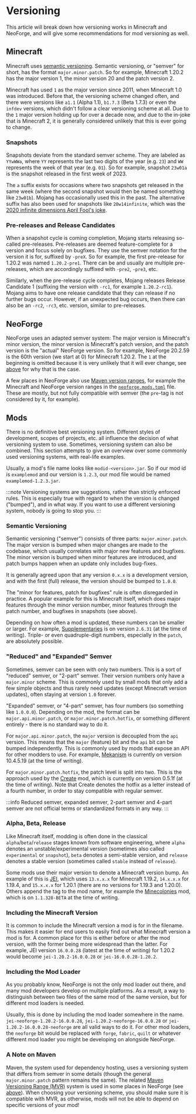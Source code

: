 # Versioning

This article will break down how versioning works in Minecraft and NeoForge, and will give some recommendations for mod versioning as well.

## Minecraft

Minecraft uses [semantic versioning][semver]. Semantic versioning, or "semver" for short, has the format `major.minor.patch`. So for example, Minecraft 1.20.2 has the major version 1, the minor version 20 and the patch version 2.

Minecraft has used `1` as the major version since 2011, when Minecraft 1.0 was introduced. Before that, the versioning scheme changed often, and there were versions like `a1.1` (Alpha 1.1), `b1.7.3` (Beta 1.7.3) or even the `infdev` versions, which didn't follow a clear versioning scheme at all. Due to the `1` major version holding up for over a decade now, and due to the in-joke that is Minecraft 2, it is generally considered unlikely that this is ever going to change.

### Snapshots

Snapshots deviate from the standard semver scheme. They are labeled as `YYwWWa`, where `YY` represents the last two digits of the year (e.g. `23`) and `WW` represents the week of that year (e.g. `01`). So for example, snapshot `23w01a` is the snapshot released in the first week of 2023.

The `a` suffix exists for occasions where two snapshots get released in the same week (where the second snapshot would then be named something like `23w01b`). Mojang has occasionally used this in the past. The alternative suffix has also been used for snapshots like `20w14infinite`, which was the [2020 infinite dimensions April Fool's joke][infinite].

### Pre-releases and Release Candidates

When a snapshot cycle is coming completion, Mojang starts releasing so-called pre-releases. Pre-releases are deemed feature-complete for a version and focus solely on bugfixes. They use the semver notation for the version it is for, suffixed by `-preX`. So for example, the first pre-release for 1.20.2 was named `1.20.2-pre1`. There can be and usually are multiple pre-releases, which are accordingly suffixed with `-pre2`, `-pre3`, etc.

Similarly, when the pre-release cycle completes, Mojang releases Release Candidate 1 (suffixing the version with `-rc1`, for example `1.20.2-rc1`). Mojang aims to have one release candidate that they can release if no further bugs occur. However, if an unexpected bug occurs, then there can also be an `-rc2`, `-rc3`, etc. version, similar to pre-releases.

## NeoForge

NeoForge uses an adapted semver system: The major version is Minecraft's minor version, the minor version is Minecraft's patch version, and the patch version is the "actual" NeoForge version. So for example, NeoForge 20.2.59 is the 60th version (we start at 0) for Minecraft 1.20.2. The `1` at the beginning is omitted because it is very unlikely that it will ever change, see [above][minecraft] for why that is the case.

A few places in NeoForge also use [Maven version ranges][mvr], for example the Minecraft and NeoForge version ranges in the [`neoforge.mods.toml`][neoforgemodstoml] file. These are mostly, but not fully compatible with semver (the `pre`-tag is not considered by it, for example).

## Mods

There is no definitive best versioning system. Different styles of development, scopes of projects, etc. all influence the decision of what versioning system to use. Sometimes, versioning system can also be combined. This section attempts to give an overview over some commonly used versioning systems, with real-life examples.

Usually, a mod's file name looks like `modid-<version>.jar`. So if our mod id is `examplemod` and our version is `1.2.3`, our mod file would be named `examplemod-1.2.3.jar`.

:::note
Versioning systems are suggestions, rather than strictly enforced rules. This is especially true with regard to when the version is changed ("bumped"), and in what way. If you want to use a different versioning system, nobody is going to stop you.
:::

### Semantic Versioning

Semantic versioning ("semver") consists of three parts: `major.minor.patch`. The major version is bumped when major changes are made to the codebase, which usually correlates with major new features and bugfixes. The minor version is bumped when minor features are introduced, and patch bumps happen when an update only includes bug-fixes.

It is generally agreed upon that any version `0.x.x` is a development version, and with the first (full) release, the version should be bumped to `1.0.0`.

The "minor for features, patch for bugfixes" rule is often disregarded in practice. A popular example for this is Minecraft itself, which does major features through the minor version number, minor features through the patch number, and bugfixes in snapshots (see above).

Depending on how often a mod is updated, these numbers can be smaller or larger. For example, [Supplementaries][supplementaries] is on version `2.6.31` (at the time of writing). Triple- or even quadruple-digit numbers, especially in the `patch`, are absolutely possible.

### "Reduced" and "Expanded" Semver

Sometimes, semver can be seen with only two numbers. This is a sort of "reduced" semver, or "2-part" semver. Their version numbers only have a `major.minor` scheme. This is commonly used by small mods that only add a few simple objects and thus rarely need updates (except Minecraft version updates), often staying at version `1.0` forever.

"Expanded" semver, or "4-part" semver, has four numbers (so something like `1.0.0.0`). Depending on the mod, the format can be `major.api.minor.patch`, or `major.minor.patch.hotfix`, or something different entirely - there is no standard way to do it.

For `major.api.minor.patch`, the `major` version is decoupled from the `api` version. This means that the `major` (feature) bit and the `api` bit can be bumped independently. This is commonly used by mods that expose an API for other modders to use. For example, [Mekanism][mekanism] is currently on version 10.4.5.19 (at the time of writing).

For `major.minor.patch.hotfix`, the patch level is split into two. This is the approach used by the [Create][create] mod, which is currently on version 0.5.1f (at the time of writing). Note that Create denotes the hotfix as a letter instead of a fourth number, in order to stay compatible with regular semver.

:::info
Reduced semver, expanded semver, 2-part semver and 4-part semver are not official terms or standardized formats in any way.
:::

### Alpha, Beta, Release

Like Minecraft itself, modding is often done in the classical `alpha`/`beta`/`release` stages known from software engineering, where `alpha` denotes an unstable/experimental version (sometimes also called `experimental` or `snapshot`), `beta` denotes a semi-stable version, and `release` denotes a stable version (sometimes called `stable` instead of `release`).

Some mods use their major version to denote a Minecraft version bump. An example of this is [JEI][jei], which uses `13.x.x.x` for Minecraft 1.19.2, `14.x.x.x` for 1.19.4, and `15.x.x.x` for 1.20.1 (there are no versions for 1.19.3 and 1.20.0). Others append the tag to the mod name, for example the [Minecolonies][minecolonies] mod, which is on `1.1.328-BETA` at the time of writing.

### Including the Minecraft Version

It is common to include the Minecraft version a mod is for in the filename. This makes it easier for end users to easily find out what Minecraft version a mod is for. A common place for this is either before or after the mod version, with the former being more widespread than the latter. For example, JEI version `16.0.0.28` (latest at the time of writing) for 1.20.2 would become `jei-1.20.2-16.0.0.28` or `jei-16.0.0.28-1.20.2`.

### Including the Mod Loader

As you probably know, NeoForge is not the only mod loader out there, and many mod developers develop on multiple platforms. As a result, a way to distinguish between two files of the same mod of the same version, but for different mod loaders is needed.

Usually, this is done by including the mod loader somewhere in the name. `jei-neoforge-1.20.2-16.0.0.28`, `jei-1.20.2-neoforge-16.0.0.28` or `jei-1.20.2-16.0.0.28-neoforge` are all valid ways to do it. For other mod loaders, the `neoforge` bit would be replaced with `forge`, `fabric`, `quilt` or whatever different mod loader you might be developing on alongside NeoForge.

### A Note on Maven

Maven, the system used for dependency hosting, uses a versioning system that differs from semver in some details (though the general `major.minor.patch` pattern remains the same). The related [Maven Versioning Range (MVR)][mvr] system is used in some places in NeoForge (see [above][neoforge]). When choosing your versioning scheme, you should make sure it is compatible with MVR, as otherwise, mods will not be able to depend on specific versions of your mod!

[create]: https://www.curseforge.com/minecraft/mc-mods/create
[infinite]: https://minecraft.wiki/w/Java_Edition_20w14∞
[jei]: https://www.curseforge.com/minecraft/mc-mods/jei
[mekanism]: https://www.curseforge.com/minecraft/mc-mods/mekanism
[minecolonies]: https://www.curseforge.com/minecraft/mc-mods/minecolonies
[minecraft]: #minecraft
[neoforgemodstoml]: modfiles.md#neoforgemodstoml
[mvr]: https://maven.apache.org/enforcer/enforcer-rules/versionRanges.html
[mvr]: https://maven.apache.org/ref/3.5.2/maven-artifact/apidocs/org/apache/maven/artifact/versioning/ComparableVersion.html
[neoforge]: #neoforge
[pre]: #pre-releases
[rc]: #release-candidates
[semver]: https://semver.org/
[supplementaries]: https://www.curseforge.com/minecraft/mc-mods/supplementaries

